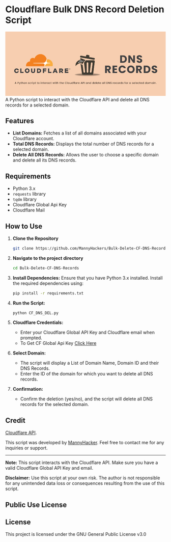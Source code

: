 # Cloudflare Bulk DNS Record Deletion Script
<img src="Img/CF_Bulk_Delete_DNS_Records.jpg" alt="Cloudflare Bulk DNS Record Deletion Script"/>
A Python script to interact with the Cloudflare API and delete all DNS records for a selected domain.

## Features

- **List Domains:** Fetches a list of all domains associated with your Cloudflare account.
- **Total DNS Records:** Displays the total number of DNS records for a selected domain.
- **Delete All DNS Records:** Allows the user to choose a specific domain and delete all its DNS records.

## Requirements

- Python 3.x
- `requests` library
- `tqdm` library
- Cloudflare Global Api Key
- Cloudflare Mail

## How to Use

1. **Clone the Repository**
    ```bash
    git clone https://github.com/MannyHackers/Bulk-Delete-CF-DNS-Records
    ```
	
2. **Navigate to the project directory**
    ```bash
    cd Bulk-Delete-CF-DNS-Records
    ```

3. **Install Dependencies:** Ensure that you have Python 3.x installed. Install the required dependencies using:
    ```bash
    pip install -r requirements.txt
    ```

4. **Run the Script:**
    ```bash
    python CF_DNS_DEL.py
    ```
5. **Cloudflare Credentials:**
    - Enter your Cloudflare Global API Key and Cloudflare email when prompted.
	- To Get CF Global Api Key [Click Here](https://dash.cloudflare.com/profile/api-tokens)

6. **Select Domain:**
    - The script will display a List of Domain Name, Domain ID and their DNS Records.
    - Enter the ID of the domain for which you want to delete all DNS records.

7. **Confirmation:**
    - Confirm the deletion (yes/no), and the script will delete all DNS records for the selected domain.


## Credit

[Cloudflare API](https://dash.cloudflare.com/profile/api-tokens).

This script was developed by [MannyHacker](https://MannyHacker.t.me/). 
Feel free to contact me for any inquiries or support.

---

**Note:**
This script interacts with the Cloudflare API. Make sure you have a valid Cloudflare Global API Key and email.


**Disclaimer:** Use this script at your own risk. The author is not responsible for any unintended data loss or consequences resulting from the use of this script.

## Public Use License

## License

This project is licensed under the GNU General Public License v3.0


